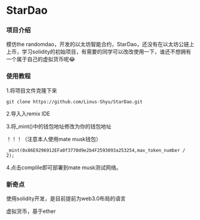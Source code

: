 # StarDao

### 项目介绍

模仿the randomdao，开发的以太坊智能合约，StarDao，还没有在以太坊公链上上币，学习solidity的初始项目，有需要的同学可以改改使用一下，谁还不想拥有一个属于自己的虚拟货币呢😂

### 使用教程

1.将项目文件克隆下来

```shell
git clone https://github.com/Linus-Shyu/StarDao.git
```

2.导入入remix IDE

3.将_mint()中的钱包地址修改为你的钱包地址

！！！（注意本人使用mate musk钱包）

```solidity
_mint(0x86E9296912EFa0f3770d9e2b4F2593093a253254,max_token_number / 2);
```

4.点击complile即可部署到mate musk测试网络。

### 新奇点

使用solidity开发，是目前提前为web3.0布局的语言

虚拟货币，基于ether

